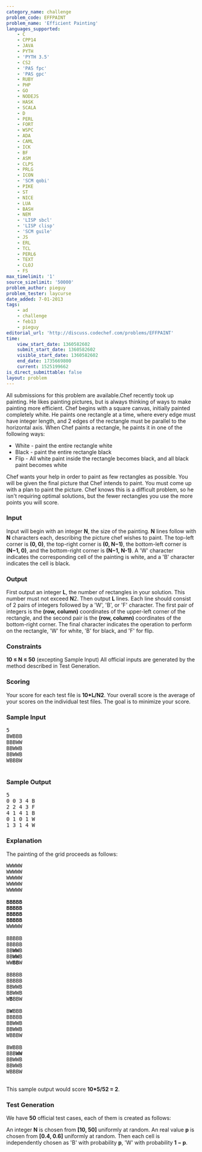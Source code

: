 ```yaml
---
category_name: challenge
problem_code: EFFPAINT
problem_name: 'Efficient Painting'
languages_supported:
    - C
    - CPP14
    - JAVA
    - PYTH
    - 'PYTH 3.5'
    - CS2
    - 'PAS fpc'
    - 'PAS gpc'
    - RUBY
    - PHP
    - GO
    - NODEJS
    - HASK
    - SCALA
    - D
    - PERL
    - FORT
    - WSPC
    - ADA
    - CAML
    - ICK
    - BF
    - ASM
    - CLPS
    - PRLG
    - ICON
    - 'SCM qobi'
    - PIKE
    - ST
    - NICE
    - LUA
    - BASH
    - NEM
    - 'LISP sbcl'
    - 'LISP clisp'
    - 'SCM guile'
    - JS
    - ERL
    - TCL
    - PERL6
    - TEXT
    - CLOJ
    - FS
max_timelimit: '1'
source_sizelimit: '50000'
problem_author: pieguy
problem_tester: laycurse
date_added: 7-01-2013
tags:
    - ad
    - challenge
    - feb13
    - pieguy
editorial_url: 'http://discuss.codechef.com/problems/EFFPAINT'
time:
    view_start_date: 1360582602
    submit_start_date: 1360582602
    visible_start_date: 1360582602
    end_date: 1735669800
    current: 1525199662
is_direct_submittable: false
layout: problem
---
```

All submissions for this problem are available.Chef recently took up painting. He likes painting pictures, but is always thinking of ways to make painting more efficient. Chef begins with a square canvas, initially painted completely white. He paints one rectangle at a time, where every edge must have integer length, and 2 edges of the rectangle must be parallel to the horizontal axis. When Chef paints a rectangle, he paints it in one of the following ways:

- White - paint the entire rectangle white
- Black - paint the entire rectangle black
- Flip - All white paint inside the rectangle becomes black, and all black paint becomes white

Chef wants your help in order to paint as few rectangles as possible. You will be given the final picture that Chef intends to paint. You must come up with a plan to paint the picture. Chef knows this is a difficult problem, so he isn't requiring optimal solutions, but the fewer rectangles you use the more points you will score.

### Input

Input will begin with an integer **N**, the size of the painting. **N** lines follow with **N** characters each, describing the picture chef wishes to paint. The top-left corner is **(0, 0)**, the top-right corner is **(0, N−1)**, the bottom-left corner is **(N−1, 0)**, and the bottom-right corner is **(N−1, N-1)**. A 'W' character indicates the corresponding cell of the painting is white, and a 'B' character indicates the cell is black.

### Output

First output an integer **L**, the number of rectangles in your solution. This number must not exceed **N**2. Then output **L** lines. Each line should consist of 2 pairs of integers followed by a 'W', 'B', or 'F' character. The first pair of integers is the **(row, column)** coordinates of the upper-left corner of the rectangle, and the second pair is the **(row, column)** coordinates of the bottom-right corner. The final character indicates the operation to perform on the rectangle, 'W' for white, 'B' for black, and 'F' for flip.

### Constraints

**10 ≤ N ≤ 50** (excepting Sample Input)
All official inputs are generated by the method described in Test Generation.

### Scoring

Your score for each test file is **10\*L/N2**. Your overall score is the average of your scores on the individual test files. The goal is to minimize your score.

### Sample Input

<pre>5
BWBBB
BBBWW
BBWWB
BBWWB
WBBBW

</pre>
### Sample Output

<pre>5
0 0 3 4 B
2 2 4 3 F
4 1 4 1 B
0 1 0 1 W
1 3 1 4 W
</pre>
### Explanation

The painting of the grid proceeds as follows:

<pre>WWWWW
WWWWW
WWWWW
WWWWW
WWWWW

<b>BBBBB</b>
<b>BBBBB</b>
<b>BBBBB</b>
<b>BBBBB</b>
WWWWW

BBBBB
BBBBB
BB<b>WW</b>B
BB<b>WW</b>B
WW<b>BB</b>W

BBBBB
BBBBB
BBWWB
BBWWB
W<b>B</b>BBW

B<b>W</b>BBB
BBBBB
BBWWB
BBWWB
WBBBW

BWBBB
BBB<b>WW</b>
BBWWB
BBWWB
WBBBW

</pre>
This sample output would score **10\*5/52 = 2**.

### Test Generation

We have **50** official test cases, each of them is created as follows:

An integer **N** is chosen from **\[10, 50\]** uniformly at random. An real value **p** is chosen from **\[0.4, 0.6\]** uniformly at random. Then each cell is independently chosen as 'B' with probability **p**, 'W' with probability **1 − p**.

